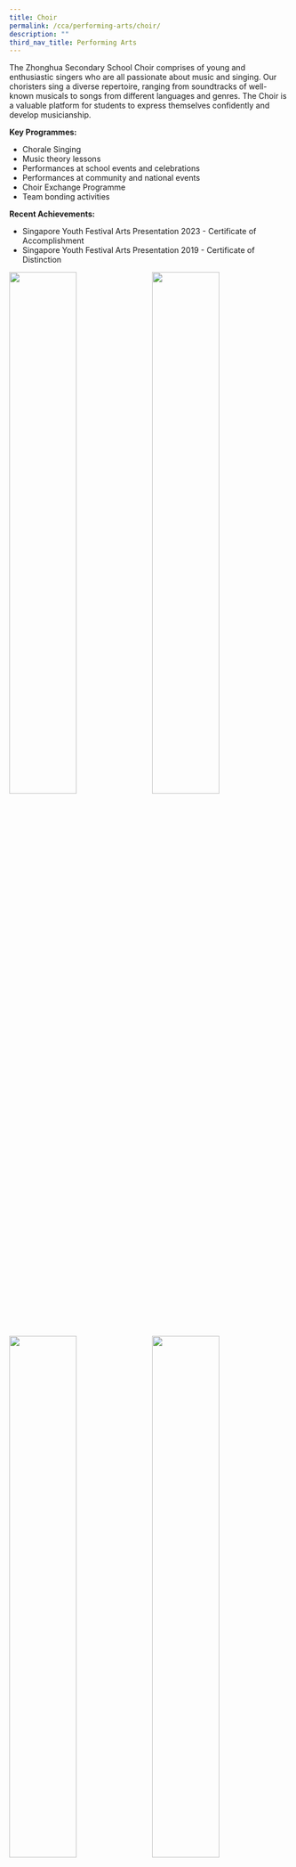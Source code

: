 ```yaml
---
title: Choir
permalink: /cca/performing-arts/choir/
description: ""
third_nav_title: Performing Arts
---
```

The Zhonghua Secondary School Choir comprises of young and enthusiastic singers who are all passionate about music and singing. Our choristers sing a diverse repertoire, ranging from soundtracks of well-known musicals to songs from different languages and genres. The Choir is a valuable platform for students to express themselves confidently and develop musicianship.

**Key Programmes:**
* Chorale Singing
* Music theory lessons
* Performances at school events and celebrations
* Performances at community and national events
* Choir Exchange Programme
* Team bonding activities

**Recent Achievements:**
* Singapore Youth Festival Arts Presentation 2023 - Certificate of Accomplishment
* Singapore Youth Festival Arts Presentation 2019 - Certificate of Distinction

<img src="" style="width:49%" align="left">
<img src="" style="width:49%" align="right">

<br clear="left">

<img src="" style="width:49%" align="left">
<img src="" style="width:49%" align="right">

Please click on [this link](https://www.zhonghuasec.moe.edu.sg/cca/schedule/) for CCA schedule and contact details of CCA teachers.